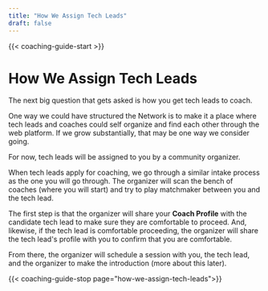 ```yaml
---
title: "How We Assign Tech Leads"
draft: false
---
```


{{< coaching-guide-start >}}

# How We Assign Tech Leads

The next big question that gets asked is how you get tech leads to coach. 

One way we could have structured the Network is to make it a place where tech leads and coaches could self organize and find each other through the web platform. If we grow substantially, that may be one way we consider going.

For now, tech leads will be assigned to you by a community organizer.

When tech leads apply for coaching, we go through a similar intake process as the one you will go through. The organizer will scan the bench of coaches (where you will start) and try to play matchmaker between you and the tech lead.

The first step is that the organizer will share your **Coach Profile** with the candidate tech lead to make sure they are comfortable to proceed. And, likewise, if the tech lead is comfortable proceeding, the organizer will share the tech lead's profile with you to confirm that you are comfortable.

From there, the organizer will schedule a session with you, the tech lead, and the organizer to make the introduction (more about this later).

{{< coaching-guide-stop page="how-we-assign-tech-leads">}}